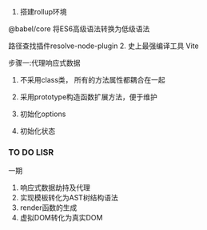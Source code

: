 1. 搭建rollup环境

@babel/core 将ES6高级语法转换为低级语法

路径查找插件resolve-node-plugin
2. 史上最强编译工具 Vite


步骤一:代理响应式数据

1. 不采用class类， 所有的方法属性都耦合在一起
2. 采用prototype构造函数扩展方法，便于维护

3. 初始化options
4. 初始化状态
 

### TO DO LISR
一期
1. 响应式数据劫持及代理
2. 实现模板转化为AST树结构语法
3. render函数的生成
4. 虚拟DOM转化为真实DOM



